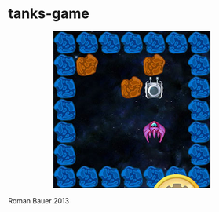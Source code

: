 # tanks-game

<p align="center" width="100%">
  <img src="./preview/320x320.jpg"> 
</p>

Roman Bauer 2013
